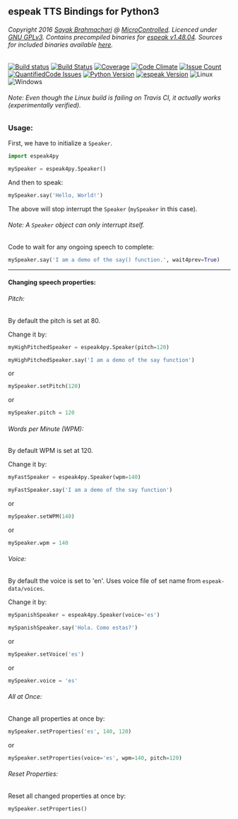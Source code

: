 ## espeak TTS Bindings for Python3

###### Copyright 2016 [Sayak Brahmachari](https://sayak-brm.github.io/) @ [MicroControlled](http://mctrl.ml/). Licenced under [GNU GPLv3](https://opensource.org/licenses/GPL-3.0). Contains precompiled binaries for [espeak v1.48.04](http://espeak.sourceforge.net/). Sources for included binaries available [here](http://espeak.sourceforge.net/).

[![Build status](https://ci.appveyor.com/api/projects/status/o2j9pe6sttd0j684?svg=true)](https://ci.appveyor.com/project/sayak-brm/espeak4py) [![Build Status](https://travis-ci.org/sayak-brm/espeak4py.svg?branch=master)](https://travis-ci.org/sayak-brm/espeak4py) [![Coverage](https://codeclimate.com/github/sayak-brm/espeak4py/badges/coverage.svg)](https://codeclimate.com/github/sayak-brm/espeak4py/coverage) [![Code Climate](https://codeclimate.com/github/sayak-brm/espeak4py/badges/gpa.svg)](https://codeclimate.com/github/sayak-brm/espeak4py) [![Issue Count](https://codeclimate.com/github/sayak-brm/espeak4py/badges/issue_count.svg)](https://codeclimate.com/github/sayak-brm/espeak4py) [![QuantifiedCode Issues](https://www.quantifiedcode.com/api/v1/project/bf3ba612b8c04e07beb901dcbbe4b325/badge.svg)](https://www.quantifiedcode.com/app/project/bf3ba612b8c04e07beb901dcbbe4b325) [![Python Version](https://img.shields.io/badge/Python-3-brightgreen.svg)](https://www.python.org/download/releases/3.0/) [![espeak Version](https://img.shields.io/badge/espeak-v1.48.04-brightgreen.svg)](http://espeak.sourceforge.net/) ![Linux](https://img.shields.io/badge/Linux--brightgreen.svg) ![Windows](https://img.shields.io/badge/Windows--brightgreen.svg)

###### Note: Even though the Linux build is failing on Travis CI, it actually works (experimentally verified).

### Usage:

First, we have to initialize a `Speaker`.

```python
import espeak4py

mySpeaker = espeak4py.Speaker()
```

And then to speak:

```python
mySpeaker.say('Hello, World!')
```

The above will stop interrupt the `Speaker` (`mySpeaker` in this case).

###### Note: A `Speaker` object can only interrupt itself.

Code to wait for any ongoing speech to complete:

```python
mySpeaker.say('I am a demo of the say() function.', wait4prev=True)
```

---

#### Changing speech properties:

###### Pitch:

By default the pitch is set at 80.

Change it by:

```python
myHighPitchedSpeaker = espeak4py.Speaker(pitch=120)

myHighPitchedSpeaker.say('I am a demo of the say function')
```

or

```python
mySpeaker.setPitch(120)
```

or

```python
mySpeaker.pitch = 120
```

###### Words per Minute (WPM):

By default WPM is set at 120.

Change it by:

```python
myFastSpeaker = espeak4py.Speaker(wpm=140)

myFastSpeaker.say('I am a demo of the say function')
```

or

```python
mySpeaker.setWPM(140)
```

or

```python
mySpeaker.wpm = 140
```

###### Voice:

By default the voice is set to 'en'.
Uses voice file of set name from `espeak-data/voices`.

Change it by:

```python
mySpanishSpeaker = espeak4py.Speaker(voice='es')

mySpanishSpeaker.say('Hola. Como estas?')
```

or

```python
mySpeaker.setVoice('es')
```

or

```python
mySpeaker.voice = 'es'
```

###### All at Once:

Change all properties at once by:

```python
mySpeaker.setProperties('es', 140, 120)
```

or

```python
mySpeaker.setProperties(voice='es', wpm=140, pitch=120)
```

###### Reset Properties:

Reset all changed properties at once by:

```python
mySpeaker.setProperties()
```
